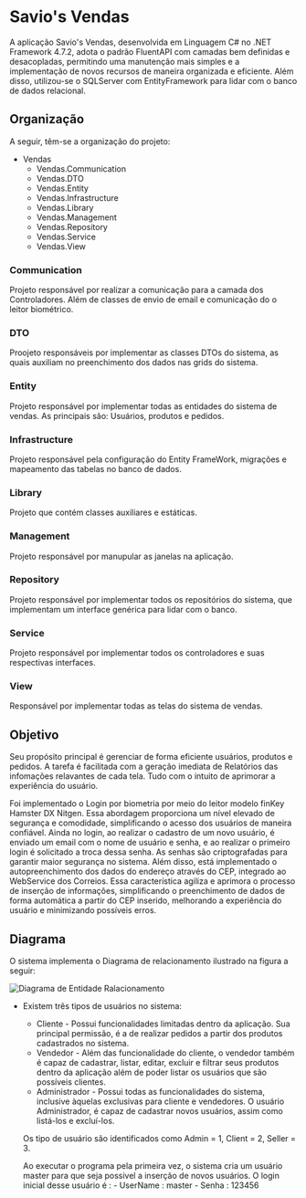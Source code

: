 # Savio's Vendas

A aplicação Savio's Vendas, desenvolvida em Linguagem C# no .NET Framework 4.7.2, adota o padrão FluentAPI com camadas bem definidas e desacopladas, permitindo uma manutenção mais simples e a implementação de novos recursos de maneira organizada e eficiente. Além disso, utilizou-se o SQLServer com EntityFramework para lidar com o banco de dados relacional. 

## Organização
A seguir, têm-se a organização do projeto:

- Vendas
    - Vendas.Communication
    - Vendas.DTO
    - Vendas.Entity
    - Vendas.Infrastructure
    - Vendas.Library
    - Vendas.Management
    - Vendas.Repository
    - Vendas.Service
    - Vendas.View

### Communication
Projeto responsável por realizar a comunicação para a camada dos Controladores. Além de classes de envio de email e comunicação do o leitor biométrico.
### DTO
Proojeto responsáveis por implementar as classes DTOs do sistema, as quais auxiliam no preenchimento dos dados nas grids do sistema.
### Entity
Projeto responsável por implementar todas as entidades do sistema de vendas. As principais são: Usuários, produtos e pedidos.
### Infrastructure
Projeto responsável pela configuração do Entity FrameWork, migrações e mapeamento das tabelas no banco de dados.
### Library
Projeto que contém classes auxiliares e estáticas. 
### Management
Projeto responsável por manupular as janelas na aplicação.
### Repository
Projeto responsável por implementar todos os repositórios do sistema, que implementam um interface genérica para lidar com o banco.
### Service
Projeto responsável por implementar todos os controladores e suas respectivas interfaces.
### View
Responsável por implementar todas as telas do sistema de vendas.

## Objetivo
Seu propósito principal é gerenciar de forma eficiente usuários, produtos e pedidos. A tarefa é facilitada com a geração imediata de Relatórios das infomações relavantes de cada tela. Tudo com o intuito de aprimorar a experiência do usuário.

Foi implementado o Login por biometria por meio do leitor modelo finKey Hamster DX Nitgen. Essa abordagem proporciona um nível elevado de segurança e comodidade, simplificando o acesso dos usuários de maneira confiável. Ainda no login, ao realizar o cadastro de um novo usuário, é enviado um email com o nome de usuário e senha, e ao realizar o primeiro login é solicitado a troca dessa senha. As senhas são criptografadas para garantir maior segurança no sistema. Além disso, está implementado o autopreenchimento dos dados do endereço através do CEP, integrado ao WebService dos Correios. Essa característica agiliza e aprimora o processo de inserção de informações, simplificando o preenchimento de dados de forma automática a partir do CEP inserido, melhorando a experiência do usuário e minimizando possíveis erros.

## Diagrama
O sistema implementa o Diagrama de relacionamento ilustrado na figura a seguir:

![Diagrama de Entidade Ralacionamento](https://user-images.githubusercontent.com/61707707/282452920-ee0f41ed-326d-4d32-a4b8-4a6f9059808b.png)

- Existem três tipos de usuários no sistema:
    - Cliente - Possui funcionalidades limitadas dentro da aplicação. Sua principal permissão, é a de realizar pedidos a partir dos produtos cadastrados no sistema.
    - Vendedor - Além das funcionalidade do cliente, o vendedor também é capaz de cadastrar, listar, editar, excluir e filtrar seus produtos dentro da aplicação além de poder listar os usuários que são possíveis clientes. 
    - Administrador - Possui todas as funcionalidades do sistema, inclusive àquelas exclusivas para cliente e vendedores. O usuário Administrador, é capaz de cadastrar novos usuários, assim como listá-los e excluí-los.

    Os tipo de usuário são identificados como Admin = 1, Client = 2, Seller = 3. 

    Ao executar o programa pela primeira vez, o sistema cria um usuário master para que seja possivel a inserção de novos usuários. O login inicial desse usuário é :
        - UserName : master
        - Senha : 123456

